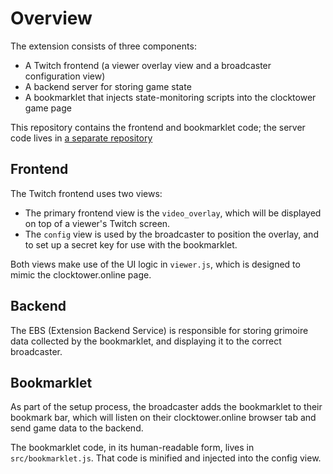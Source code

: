 # Overview
The extension consists of three components:
- A Twitch frontend (a viewer overlay view and a broadcaster configuration view)
- A backend server for storing game state
- A bookmarklet that injects state-monitoring scripts into the clocktower game page

This repository contains the frontend and bookmarklet code; the server code lives in [a separate repository](https://github.com/eskolnik/clocktower-ext-backend-rails)

## Frontend
The Twitch frontend uses two views: 
- The primary frontend view is the `video_overlay`, which will be displayed on top of a viewer's Twitch screen. 
- The `config` view is used by the broadcaster to position the overlay, and to set up a secret key for use with the bookmarklet.

Both views make use of the UI logic in `viewer.js`, which is designed to mimic the clocktower.online page. 

## Backend
The EBS (Extension Backend Service) is responsible for storing grimoire data collected by the bookmarklet, and displaying it to the 
correct broadcaster. 

## Bookmarklet
As part of the setup process, the broadcaster adds the bookmarklet to their bookmark bar, which will listen on their clocktower.online browser tab and send game data to the backend.

The bookmarklet code, in its human-readable form, lives in `src/bookmarklet.js`. That code is minified and injected into the config view.
